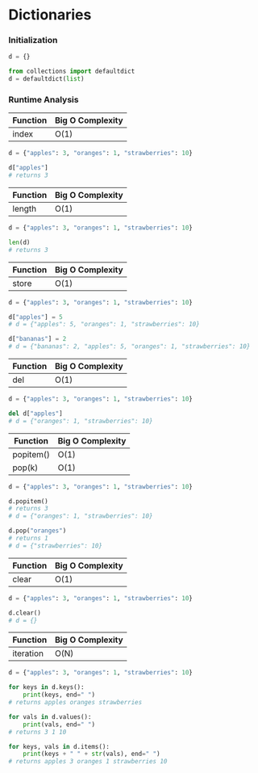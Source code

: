 # Dictionaries

### Initialization

```python
d = {}

from collections import defaultdict
d = defaultdict(list) 
```

### Runtime Analysis

| Function         | Big O Complexity |
| ---------------- | ---------------- |
| index            | O(1)             |

```python
d = {"apples": 3, "oranges": 1, "strawberries": 10}

d["apples"] 
# returns 3
```

| Function | Big O Complexity |
| --- | --- |
| length | O(1) |

```python
d = {"apples": 3, "oranges": 1, "strawberries": 10}

len(d)
# returns 3
```

| Function         | Big O Complexity |
| ---------------- | ---------------- |
| store            | O(1)             |

```python
d = {"apples": 3, "oranges": 1, "strawberries": 10}

d["apples"] = 5
# d = {"apples": 5, "oranges": 1, "strawberries": 10}

d["bananas"] = 2
# d = {"bananas": 2, "apples": 5, "oranges": 1, "strawberries": 10}
```

| Function         | Big O Complexity |
| ---------------- | ---------------- |
| del          | O(1)             | 

```python
d = {"apples": 3, "oranges": 1, "strawberries": 10}

del d["apples"]
# d = {"oranges": 1, "strawberries": 10}
```

| Function         | Big O Complexity |
| ---------------- | ---------------- |
| popitem()            | O(1)             |
| pop(k)           | O(1)             |

```python
d = {"apples": 3, "oranges": 1, "strawberries": 10}

d.popitem()
# returns 3
# d = {"oranges": 1, "strawberries": 10}

d.pop("oranges")
# returns 1
# d = {"strawberries": 10}
```

| Function         | Big O Complexity |
| ---------------- | ---------------- |
| clear         | O(1)             | 

```python
d = {"apples": 3, "oranges": 1, "strawberries": 10}

d.clear()
# d = {}
```

| Function | Big O Complexity |
| --- | --- |
| iteration | O(N) |

```python
d = {"apples": 3, "oranges": 1, "strawberries": 10}

for keys in d.keys():
    print(keys, end=" ")
# returns apples oranges strawberries

for vals in d.values():
    print(vals, end=" ")
# returns 3 1 10

for keys, vals in d.items():
    print(keys + " " + str(vals), end=" ")
# returns apples 3 oranges 1 strawberries 10
```